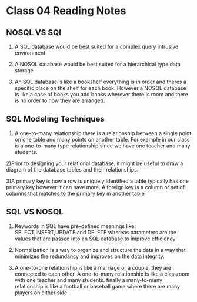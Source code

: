 # Class 04 Reading Notes

## NOSQL VS SQl

1) A SQL database would be best suited for a complex query intrusive environment

2) A NOSQL database would be best suited for a hierarchical type data storage

3) An SQL database is like a bookshelf everything is in order and theres a specific place on the shelf for each book. However a NOSQL database is like a case of books you add books wherever there is room and there is no order to how they are arranged.

## SQL Modeling Techniques

1) A one-to-many relationship there is a relationship between a single point on one table and many points on another table. For example in our class is a one-to-many type relationship since we have one teacher and many students.

2)Prior to designing your relational database, it might be useful to draw a diagram of the database tables and their relationships.

3)A primary key is how a row is uniquely identified a table typically has one primary key however it can have more. A foreign key is a column or set of columns that matches to the primary key in another table

## SQL VS NOSQL

1) Keywords in SQL have pre-defined meanings like: SELECT,INSERT,UPDATE and DELETE whereas parameters are the values that are passed into an SQL database to improve efficiency

2) Normalization is a way to organize and structure the data in a way that minimizes the redundancy and improves on the data integrity.

3) A one-to-one relationship is like a marriage or a couple, they are connected to each other. A one-to-many relationship is like a classroom with one teacher and many students. finally a many-to-many relationship is like a football or baseball game where there are many players on either side.
